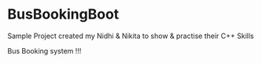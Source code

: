 # BusBookingBoot
Sample Project created my Nidhi &amp; Nikita to show &amp; practise their C++ Skills 

Bus Booking system !!!
